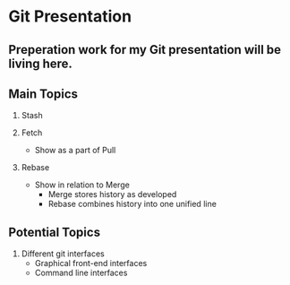 # Git Presentation

Preperation work for my Git presentation will be living here.
---

## Main Topics

1. Stash

2. Fetch
    - Show as a part of Pull

3. Rebase
    - Show in relation to Merge
        - Merge stores history as developed
        - Rebase combines history into one unified line

## Potential Topics

1. Different git interfaces
    - Graphical front-end interfaces
    - Command line interfaces

